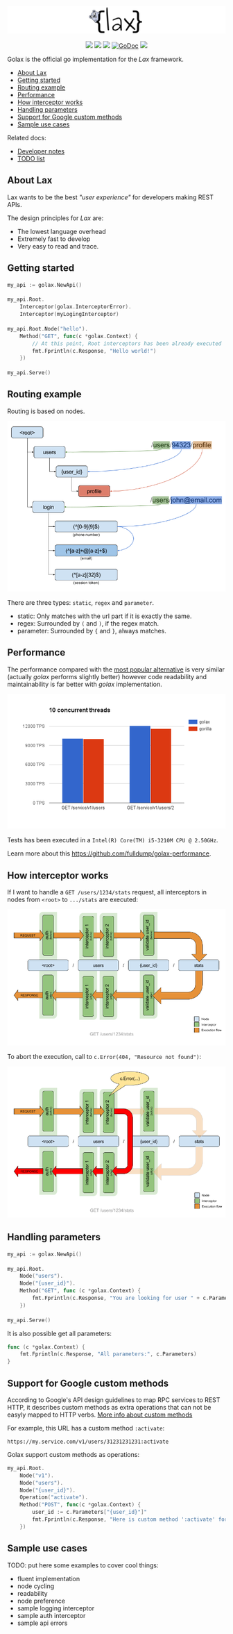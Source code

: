 <img src="logo.png">

<p align="center">
<a href="https://travis-ci.org/fulldump/golax"><img src="https://api.travis-ci.org/fulldump/golax.svg?branch=master"></a>
<a href="https://cover.run/go?tag=golang-1.10&repo=github.com%2Ffulldump%2Fgolax"><img src="https://cover.run/go/github.com/fulldump/golax.svg?style=flat&tag=golang-1.10"></a>
<a href="https://goreportcard.com/report/fulldump/golax"><img src="http://goreportcard.com/badge/fulldump/golax"></a>
<a href="https://godoc.org/github.com/fulldump/golax"><img src="https://godoc.org/github.com/fulldump/golax?status.svg" alt="GoDoc"></a>
<a href="https://codeclimate.com/github/fulldump/golax/maintainability"><img src="https://api.codeclimate.com/v1/badges/798baff13203d5a4abad/maintainability" /></a>
</p>

Golax is the official go implementation for the _Lax_ framework.

<!-- MarkdownTOC autolink=true bracket=round depth=4 -->

- [About Lax](#about-lax)
- [Getting started](#getting-started)
- [Routing example](#routing-example)
- [Performance](#performance)
- [How interceptor works](#how-interceptor-works)
- [Handling parameters](#handling-parameters)
- [Support for Google custom methods](#support-for-google-custom-methods)
- [Sample use cases](#sample-use-cases)

<!-- /MarkdownTOC -->

Related docs:

* [Developer notes](doc/developer.md)
* [TODO list](doc/todo.md)

## About Lax

Lax wants to be the best _"user experience"_ for developers making REST APIs.

The design principles for _Lax_ are:

* The lowest language overhead
* Extremely fast to develop
* Very easy to read and trace.


## Getting started

```go
my_api := golax.NewApi()

my_api.Root.
    Interceptor(golax.InterceptorError).
    Interceptor(myLogingInterceptor)

my_api.Root.Node("hello").
    Method("GET", func(c *golax.Context) {
        // At this point, Root interceptors has been already executed
        fmt.Fprintln(c.Response, "Hello world!")
    })

my_api.Serve()
```

## Routing example

Routing is based on nodes.

<p align="center">
    <img src="doc/figure_4_routing_example.png">
</p>

There are three types: `static`, `regex` and `parameter`.

* static: Only matches with the url part if it is exactly the same.
* regex: Surrounded by `(` and `)`, if the regex match.
* parameter: Surrounded by `{` and `}`, always matches.

## Performance

The performance compared with the [most popular alternative](http://www.gorillatoolkit.org/) is very similar (actually _golax_ performs slightly better) however code readability and maintainability is far better with _golax_ implementation.

<p align="center">
    <img src="doc/figure_3_performance.png">
</p>

Tests has been executed in a `Intel(R) Core(TM) i5-3210M CPU @ 2.50GHz`.

Learn more about this https://github.com/fulldump/golax-performance.

## How interceptor works

If I want to handle a `GET /users/1234/stats` request, all interceptors in nodes from `<root>` to `.../stats` are executed:

![Normal flow](doc/figure_1_normal_flow.png)

To abort the execution, call to `c.Error(404, "Resource not found")`:

![Break flow](doc/figure_2_break_flow.png)

## Handling parameters

```go
my_api := golax.NewApi()

my_api.Root.
    Node("users").
    Node("{user_id}").
    Method("GET", func (c *golax.Context) {
        fmt.Fprintln(c.Response, "You are looking for user " + c.Parameter)
    })

my_api.Serve()
```

It is also possible get all parameters:

```go
func (c *golax.Context) {
    fmt.Fprintln(c.Response, "All parameters:", c.Parameters)
}
```

## Support for Google custom methods

According to Google's API design guidelines to map RPC services to REST HTTP,
it describes custom methods as extra operations that can not be easyly mapped
to HTTP verbs. [More info about custom methods](https://cloud.google.com/apis/design/custom_methods)

For example, this URL has a custom method `:activate`:

```
https://my.service.com/v1/users/31231231231:activate
```

Golax support custom methods as operations:

```go
my_api.Root.
    Node("v1").
    Node("users").
    Node("{user_id}").
    Operation("activate").
    Method("POST", func(c *golax.Context) {
        user_id := c.Parameters["{user_id}"]"
        fmt.Fprintln(c.Response, "Here is custom method ':activate' for user "+user_id)
    })
```


## Sample use cases

TODO: put here some examples to cover cool things:

* fluent implementation
* node cycling
* readability
* node preference
* sample logging interceptor
* sample auth interceptor
* sample api errors
